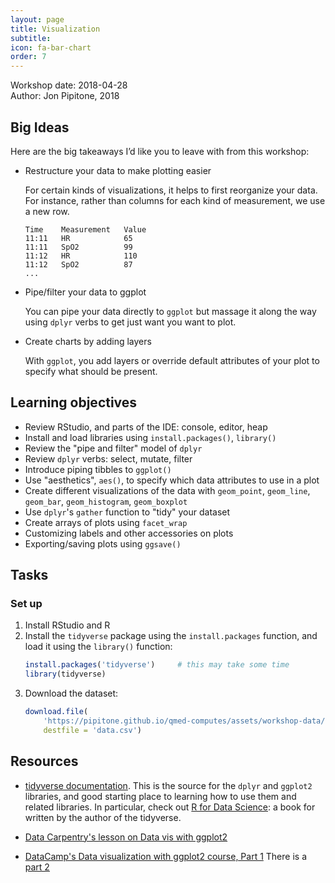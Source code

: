 ```yaml
---
layout: page
title: Visualization
subtitle: 
icon: fa-bar-chart
order: 7
---
```


Workshop date: 2018-04-28  
Author: Jon Pipitone, 2018

Big Ideas
---------

Here are the big takeaways I’d like you to leave with from this
workshop:

- <span class="big-idea">Restructure your data to make plotting easier</span>
  
  For certain kinds of visualizations, it helps to first reorganize your data.
  For instance, rather than columns for each kind of measurement, we use a new
  row.
  ```
  Time    Measurement   Value
  11:11   HR            65 
  11:11   SpO2          99
  11:12   HR            110
  11:12   SpO2          87
  ...
  ```
- <span class="big-idea">Pipe/filter your data to ggplot</span>

  You can pipe your data directly to `ggplot` but massage it along the way using
  `dplyr` verbs to get just want you want to plot. 
  
- <span class="big-idea">Create charts by adding layers</span>

  With `ggplot`, you add layers or override default attributes of your plot to
  specify what should be present. 

Learning objectives
-------------------
- Review RStudio, and parts of the IDE: console, editor, heap
- Install and load libraries using `install.packages()`, `library()`
- Review the "pipe and filter" model of `dplyr`
- Review `dplyr` verbs: select, mutate, filter
- Introduce piping tibbles to `ggplot()`
- Use "aesthetics", `aes()`, to specify which data attributes to use in a plot
- Create different visualizations of the data with `geom_point`, `geom_line`,
  `geom_bar`, `geom_histogram`, `geom_boxplot`
- Use `dplyr`'s `gather` function to "tidy" your dataset
- Create arrays of plots using `facet_wrap`
- Customizing labels and other accessories on plots
- Exporting/saving plots using `ggsave()`

Tasks
-----

### Set up 
1. Install RStudio and R
1. Install the `tidyverse` package using the `install.packages` function, and load it using
   the `library()` function: 
   ```r
   install.packages('tidyverse')     # this may take some time
   library(tidyverse)
   ```
1. Download the dataset: 
    ```r
    download.file(
        'https://pipitone.github.io/qmed-computes/assets/workshop-data/ggplot-timeseries.csv',
        destfile = 'data.csv')
    ```

Resources 
---------

- [tidyverse documentation](https://www.tidyverse.org/packages/). This is the
  source for the `dplyr` and `ggplot2` libraries, and good starting place to
  learning how to use them and related libraries. In particular, check out [R
  for Data Science](http://r4ds.had.co.nz/): a book for written by the author of
  the tidyverse. 

- [Data Carpentry's lesson on Data vis with
  ggplot2](http://www.datacarpentry.org/R-ecology-lesson/04-visualization-ggplot2.html)

- [DataCamp's Data visualization with ggplot2
  course, Part 1](https://www.datacamp.com/courses/data-visualization-with-ggplot2-1)
  There is a [part 2](https://www.datacamp.com/courses/data-visualization-with-ggplot2-2)
